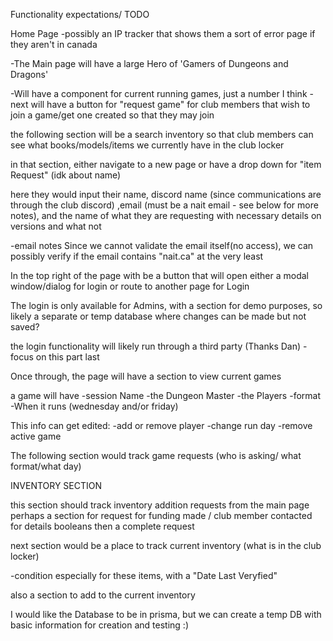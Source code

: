 Functionality expectations/ TODO

Home Page
-possibly an IP tracker that shows them a sort of error page if they aren't in canada

-The Main page will have a large Hero of 'Gamers of Dungeons and Dragons'

-Will have a component for current running games, just a number I think
-next will have a button for "request game" for club members that wish to join a game/get one created so that they may join

the following section will be a search inventory so that club members can see what books/models/items we currently have in the club locker

in that section, either navigate to a new page or have a drop down for "item Request" (idk about name)

here they would input their name, discord name (since communications are through the club discord) ,email (must be a nait email - see below for more notes), and the name of what they are requesting with necessary details on versions and what not

-email notes 
    Since we cannot validate the email itself(no access), we can possibly verify if the email contains "nait.ca" at the very least


In the top right of the page with be a button that will open either a modal window/dialog for login or route to another page for Login

The login is only available for Admins, with a section for demo purposes, so likely a separate or temp database where changes can be made but not saved?

the login functionality will likely run through a third party (Thanks Dan) - focus on this part last

Once through, the page will have a section to view current games

a game will have 
 -session Name
 -the Dungeon Master
 -the Players
 -format
 -When it runs (wednesday and/or friday)

This info can get edited:
-add or remove player
-change run day
-remove active game

The following section would track game requests (who is asking/ what format/what day)

INVENTORY SECTION

this section should track inventory addition requests from the main page
perhaps a section for request for funding made / club member contacted for details booleans 
then a complete request

next section would be a place to track current inventory (what is in the club locker)

-condition especially for these items, with a "Date Last Veryfied"

also a section to add to the current inventory

I would like the Database to be in prisma, but we can create a temp DB with basic information for creation and testing :)

